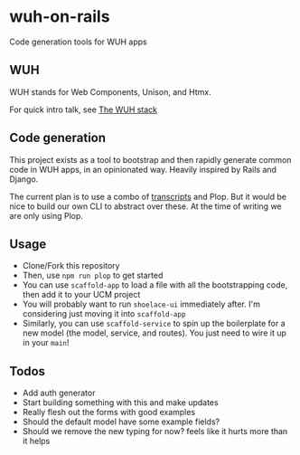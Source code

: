 # wuh-on-rails

Code generation tools for WUH apps

## WUH

WUH stands for Web Components, Unison, and Htmx.

For quick intro talk, see [The WUH stack](https://www.youtube.com/watch?v=5l5MJIZLQ2M)

## Code generation

This project exists as a tool to bootstrap and then rapidly generate common code in WUH apps, in an opinionated way. Heavily inspired by Rails and Django.

The current plan is to use a combo of [transcripts](https://www.unison-lang.org/docs/tooling/transcripts/) and Plop. But it would be nice to build our own CLI to abstract over these. At the time of writing we are only using Plop.

## Usage

- Clone/Fork this repository
- Then, use `npm run plop` to get started
- You can use `scaffold-app` to load a file with all the bootstrapping code, then add it to your UCM project
- You will probably want to run `shoelace-ui` immediately after. I'm considering just moving it into `scaffold-app`
- Similarly, you can use `scaffold-service` to spin up the boilerplate for a new model (the model, service, and routes). You just need to wire it up in your `main`!

## Todos

- Add auth generator
- Start building something with this and make updates
- Really flesh out the forms with good examples
- Should the default model have some example fields?
- Should we remove the new typing for now? feels like it hurts more than it helps
